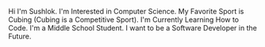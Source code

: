 Hi I'm Sushlok.
I'm Interested in Computer Science.
My Favorite Sport is Cubing (Cubing is a Competitive Sport).
I'm Currently Learning How to Code.
I'm a Middle School Student.
I want to be a Software Developer in the Future.
